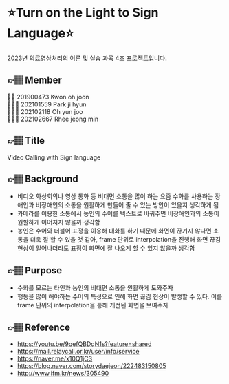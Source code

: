 # ⭐Turn on the Light to Sign Language⭐
2023년 의료영상처리의 이론 및 실습 과목 4조 프로젝트입니다.

## 👉🏽 Member

💁🏽 201900473 Kwon oh joon <br>
💁🏽‍♀️ 202101559 Park ji hyun <br>
💁🏽‍♀️ 202102118 Oh yun joo <br>
💁🏽‍♀️ 202102667 Rhee jeong min <br>

## 👉🏽 Title
Video Calling with Sign language <br>

## 👉🏽 Background
- 비디오 화상회의나 영상 통화 등 비대면 소통을 많이 하는 요즘 수화를 사용하는 장애인과 비장애인의 소통을 원활하게 만들어 줄 수 있는 방안이 있을지 생각하게 됨
- 카메라를 이용한 소통에서 농인의 수어를 텍스트로 바꿔주면 비장애인과의 소통이 원할하게 이어지지 않을까 생각함
- 농인은 수어와 더불어 표정을 이용해 대화를 하기 때문에 화면이 끊기지 않다면 소통을 더욱 잘 할 수 있을 것 같아, frame 단위로 interpolation을 진행해 화면 끊김 현상이 일어나더라도 표정이 화면에 잘 나오게 할 수 있지 않을까 생각함

## 👉🏽 Purpose
- 수화를 모르는 타인과 농인의 비대면 소통을 원활하게 도와주자
- 행동을 많이 해야하는 수어의 특성으로 인해 화면 끊김 현상이 발생할 수 있다. 이를 frame 단위의 interpolation을 통해 개선된 화면을 보여주자

## 👉🏽 Reference
- https://youtu.be/9qefQBDqN1s?feature=shared
- https://mail.relaycall.or.kr/user/info/service
- https://naver.me/x10Q1jC3
- https://blog.naver.com/storydaejeon/222483150805
- http://www.ifm.kr/news/305490

